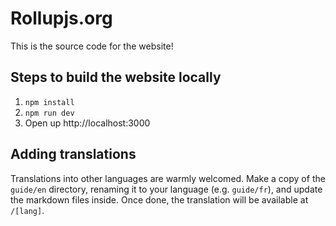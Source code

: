 # Rollupjs.org

This is the source code for the website!

## Steps to build the website locally

1. `npm install`
2. `npm run dev`
3. Open up http://localhost:3000


## Adding translations

Translations into other languages are warmly welcomed. Make a copy of the `guide/en` directory, renaming it to your language (e.g. `guide/fr`), and update the markdown files inside. Once done, the translation will be available at `/[lang]`.
